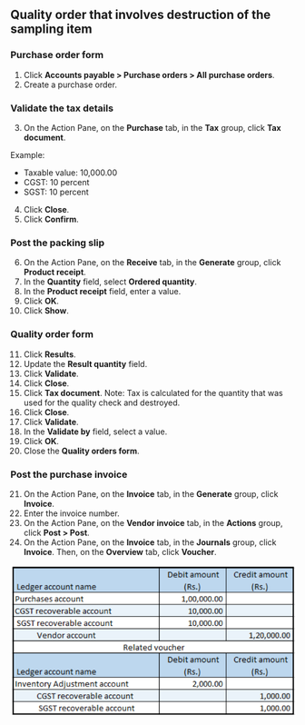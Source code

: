 
## Quality order that involves destruction of the sampling item

### Purchase order form

1. Click **Accounts payable > Purchase orders > All purchase orders**.
2. Create a purchase order.

### Validate the tax details

3. On the Action Pane, on the **Purchase** tab, in the **Tax** group, click **Tax document**.

Example:

- Taxable value: 10,000.00
- CGST: 10 percent
- SGST: 10 percent

4. Click **Close**.
5. Click **Confirm**.

### Post the packing slip

6. On the Action Pane, on the **Receive** tab, in the **Generate** group, click **Product receipt**.
7. In the **Quantity** field, select **Ordered quantity**.
8. In the **Product receipt** field, enter a value.
9. Click **OK**.
10. Click **Show**.

### Quality order form

11. Click **Results**.
12. Update the **Result quantity** field.
13. Click **Validate**.
14. Click **Close**.
15. Click **Tax document**.
Note: Tax is calculated for the quantity that was used for the quality check and destroyed.
16. Click **Close**.
17. Click **Validate**.
18. In the **Validate by** field, select a value.
19. Click **OK**.
20. Close the **Quality orders form**.

### Post the purchase invoice

21. On the Action Pane, on the **Invoice** tab, in the **Generate** group, click **Invoice**.
22. Enter the invoice number.
23. On the Action Pane, on the **Vendor invoice** tab, in the **Actions** group, click **Post > Post**.
24. On the Action Pane, on the **Invoice** tab, in the **Journals** group, click **Invoice**. Then, on the **Overview** tab, click **Voucher**.

![](media/GST-Whitepaper/Annotation-2019-05-16-113025.png)



